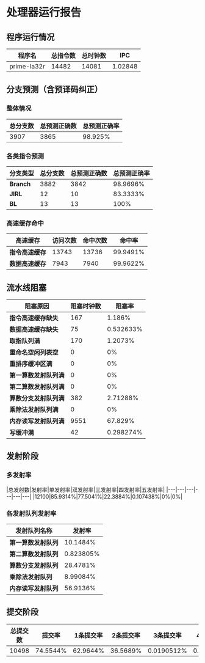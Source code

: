 # 处理器运行报告
## 程序运行情况
|程序名|总指令数|总时钟数|IPC|
|---|---|---|---|
|prime-la32r|14482|14081|1.02848|

## 分支预测（含预译码纠正）
### 整体情况
|总分支数|总预测正确数|总预测正确率|
|---|---|---|
|3907|3865|98.925%|

### 各类指令预测
|分支类型|总分支数|总预测正确数|总预测正确率|
|---|---|---|---|
|**Branch**| 3882 | 3842 | 98.9696%|
|**JIRL**| 12 | 10 | 83.3333%|
|**BL**| 13 | 13 | 100%|

### 高速缓存命中
|高速缓存|访问次数|命中次数|命中率|
|---|---|---|---|
|**指令高速缓存**| 13743 | 13736 | 99.9491%|
|**数据高速缓存**| 7943 | 7940 | 99.9622%|
## 流水线阻塞
|阻塞原因|阻塞时钟数|阻塞率|
|---|---|---|
|**指令高速缓存缺失**| 167 | 1.186%|
|**数据高速缓存缺失**| 75 | 0.532633%|
|**取指队列满**| 170 | 1.2073%|
|**重命名空闲列表空**|0 | 0%|
|**重排序缓冲区满**|0 | 0%|
|**第一算数发射队列满**|0 | 0%|
|**第二算数发射队列满**|0 | 0%|
|**算数分支发射队列满**|382 | 2.71288%|
|**乘除法发射队列满**|0 | 0%|
|**内存读写发射队列满**|9551 | 67.829%|
|**写缓冲满**|42 | 0.298274%|

## 发射阶段
### 多发射率
|总发射数|发射率|单发射率|双发射率|三发射率|四发射率|五发射率|
|---|---|---|---|---|---|
|12100|85.9314%|77.5041%|22.3884%|0.107438%|0%|0%|

### 各发射队列发射率
|发射队列名称|发射率|
|---|---|
|**第一算数发射队列**|10.1484%|
|**第二算数发射队列**|0.823805%|
|**算数分支发射队列**|28.4781%|
|**乘除法发射队列**|8.99084%|
|**内存读写发射队列**|56.9136%|

## 提交阶段
|总提交数|提交率|1条提交率|2条提交率|3条提交率|4条提交率|
|---|---|---|---|---|---|
|10498|74.5544%|62.9644%|36.5689%|0.0190512%|0.447704%|
